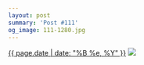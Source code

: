 ```yaml
---
layout: post
summary: 'Post #111'
og_image: 111-1280.jpg
---
```


<p>
  <time><a href="/111">{{ page.date | date: "%B %e, %Y" }}</a></time>
  <a href="/111"><img src="{{ site.assets_url }}/111-640.jpg" srcset="{{ site.assets_url }}/111-1280.jpg 1280w, {{ site.assets_url }}/111-960.jpg 960w, {{ site.assets_url }}/111-640.jpg 640w, {{ site.assets_url }}/111-320.jpg 320w" sizes="(min-width: 700px) 50vw, calc(100vw - 2rem)" /></a>
</p>
